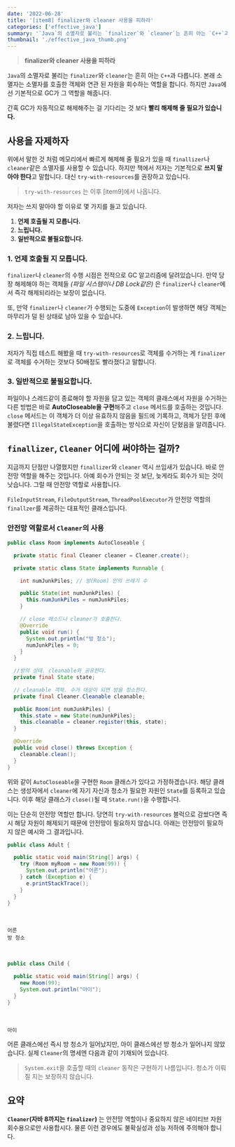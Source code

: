 ```yaml
---
date: '2022-06-28'
title: '[item8] finalizer와 cleaner 사용을 피하라'
categories: ['effective_java']
summary: '`Java`의 소멸자로 불리는 `finalizer`와 `cleaner`는 흔히 아는 `C++`과 다릅니다. 본래 소멸자는 소멸자를 호출한 객체와 연관 된 자원을 회수하는 역할을 합니다. 하지만 `Java`에선 기본적으로 GC가 그 역할을 해줍니다. '
thumbnail: './effective_java_thumb.png'
---
```


> **finalizer와 cleaner 사용을 피하라**

`Java`의 소멸자로 불리는 `finalizer`와 `cleaner`는 흔히 아는 `C++`과 다릅니다. 본래 소멸자는 소멸자를 호출한 객체와 연관 된 자원을 회수하는 역할을 합니다. 하지만 `Java`에선 기본적으로 GC가 그 역할을 해줍니다. 

간혹 GC가 자동적으로 해제해주는 걸 기다리는 것 보다 **빨리 해제해 줄 필요가 있습니다.**

## 사용을 자제하자
위에서 말한 것 처럼 메모리에서 빠르게 해제해 줄 필요가 있을 때 `finallizer`나 `cleaner`같은 소멸자를 사용할 수 있습니다. 하지만 책에서 저자는 기본적으로 **쓰지 말아야 한다**고 말합니다. 대신 `try-with-resources`를 권장하고 있습니다.

> `try-with-resources` 는 이후 [item9]에서 나옵니다.

저자는 쓰지 말아야 할 이유로 몇 가지를 들고 있습니다.
1. **언제 호출될 지 모릅니다.**
2. **느립니다.**
3. **일반적으로 불필요합니다.**

### 1. 언제 호출될 지 모릅니다.
`finalizer`나 `cleaner`의 수행 시점은 전적으로 GC 알고리즘에 달려있습니다. 만약 당장 해제해야 하는 객체들 *(파일 시스템이나 DB Lock같은)* 은 `finalizer`나 `cleaner`에서 즉각 해제되리라는 보장이 없습니다.

또, 만약 `finalizer`나 `cleaner`가 수행되는 도중에 `Exception`이 발생하면 해당 객체는 마무리가 덜 된 상태로 남아 있을 수 있습니다.

### 2. 느립니다.
저자가 직접 테스트 해봤을 때 `try-with-resources`로 객체를 수거하는 게 `finalizer`로 객체를 수거하는 것보다 50배정도 빨라졌다고 말합니다.

### 3. 일반적으로 불필요합니다.
파일이나 스레드같이 종료해야 할 자원을 담고 있는 객체의 클래스에서 자원을 수거하는 다른 방법은 바로 **AutoCloseable을 구현**해주고 `close` 메서드를 호출하는 것입니다. `close` 메서드는 이 객체가 더 이상 유효하지 않음을 필드에 기록하고, 객체가 닫힌 후에 불렸다면 `IllegalStateException`을 호출하는 방식으로 자신이 닫혔음을 알려줍니다.

## `finallizer`, `Cleaner` 어디에 써야하는 걸까?
지금까지 단점만 나열했지만 `finallizer`와 `cleaner` 역시 쓰임새가 있습니다. 바로 안전망 역할을 해주는 것입니다. 아예 회수가 안되는 것 보단, 늦게라도 회수가 되는 것이 낫습니다. 그럴 때 안전망 역할로 사용합니다.

`FileInputStream`, `FileOutputStream`, `ThreadPoolExecutor`가 안전망 역할의 `finallzer`를 제공하는 대표적인 클래스입니다.

### 안전망 역할로서 `Cleaner`의 사용

```java
public class Room implements AutoCloseable {

  private static final Cleaner cleaner = Cleaner.create();

  private static class State implements Runnable {

    int numJunkPiles; // 방(Room) 안의 쓰레기 수

    public State(int numJunkPiles) {
      this.numJunkPiles = numJunkPiles;
    }

    // close 메소드나 cleaner가 호출한다.
    @Override
    public void run() {
      System.out.println("방 청소");
      numJunkPiles = 0;
    }
  }

  //방의 상태. cleanable와 공유한다.
  private final State state;

  // cleanable 객체. 수거 대상이 되면 방을 청소한다.
  private final Cleaner.Cleanable cleanable;

  public Room(int numJunkPiles) {
    this.state = new State(numJunkPiles);
    this.cleanable = cleaner.register(this, state);
  }

  @Override
  public void close() throws Exception {
    cleanable.clean();
  }
}
```

위와 같이 `AutoCloseable`을 구현한 `Room` 클래스가 있다고 가정하겠습니다. 해당 클래스는 생성자에서 `cleaner`에 자기 자신과 청소가 필요한 자원인 `State`를 등록하고 있습니다. 이후 해당 클래스가 `close()`될 때 `State.run()`을 수행합니다.

이는 단순히 안전망 역할만 합니다. 당연히 `try-with-resources` 블럭으로 감쌌다면 즉시 해당 자원이 해제되기 때문에 안전망이 필요하지 않습니다. 아래는 안전망이 필요하지 않은 예시와 그 결과입니다.

```java
public class Adult {

  public static void main(String[] args) {
    try (Room myRoom = new Room(99)) {
      System.out.println("어른");
    } catch (Exception e) {
      e.printStackTrace();
    }
  }
}
```
<br>

```
어른
방 청소
```
<br>

```java
public class Child {

  public static void main(String[] args) {
    new Room(99);
    System.out.println("아이");
  }
}
```
<br>

```
아이
```

어른 클래스에선 즉시 방 청소가 일어났지만, 아이 클래스에선 방 청소가 일어나지 않았습니다. 실제 `Cleaner`의 명세엔 다음과 같이 기재되어 있습니다.
> `System.exit`을 호출할 때의 `cleaner` 동작은 구현하기 나름입니다. 청소가 이뤄질 지는 보장하지 않습니다.

## 요약
**`Cleaner`(자바 8까지는 `finalizer`)** 는 안전망 역할이나 중요하지 않은 네이티브 자원 회수용으로만 사용합시다. 물론 이런 경우에도 불확실성과 성능 저하에 주의해야 합니다.
